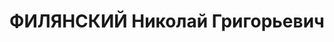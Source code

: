 ---
title: ФИЛЯНСКИЙ Николай Григорьевич
description: '(6.12.1873, с. Поповка Миргородского уезда на Полтавщине ~ 12.01.1938)
  - поэт, искусствовед, краевед, археолог.

  Закончил Лубенскую гимназию, естественное отделение физико-математического ф-та
  Московского ун-та (1899). Одновременно изучал теорию и историю искусства, посещал
  художественную студию В. Серова и архитектурную мастерскую лидера московского модерна
  Й.Шехтеля. В 1903-1904 гг. с целью усовершенствования знаний по архитектуре и живописи
  был во Франции, сдал экзамены на право вести строительные работы. Путешествовал
  по Украине, изучая архитектуру барокко. Проявлял живой интерес к украинской архитектурной
  традиции и ее существованию в новых исторических условиях.

  Вера в богатый духовный опыт украинского народа и в то, что скоро он скажет свое
  весомое барокковое слово в архитектуре, нашли продолжение в его поэзии. Мастер поэтического
  барокко, Н.Филянский был автором сборников стихов «Лірика» (1906), «Galendarium»
  (1911), «Цілую землю» (1928) и неопубликованной «Шукаю тих» (1917). Готовил сборник
  переводов на современный украинский язык произведений Г.Сковороды с собственной
  оценкой его философских идей. Участие в Днепрогэсовской археологической экспедиции
  вдохновило его на написание книги «Від порогів до моря», в которую вошли археологические,
  исторические, геологические, сельскохозяйственные этюды.

  В 1924-26 гг. работал в Центральном пролетарском музее Полтавщины (с 1926 г. - Полтавский
  государственный музей) и Харьковском историческом музее. В 1936-37 гг. принимал
  участие в организации и оформлении Киевского исторического музея. В 1930 г. Н.Филянский
  получил назначение на должность директора музея Днепростроя в Запорожье. Вследствие
  активной работы по комплектованию музейных коллекций были собраны значительные материалы
  по истории и природе Запорожского края от древнейших времен до современности. Он
  мечтал, чтобы этот музей стал лучшим музеем Украины.

  В 1937 г. был обвинен в «контрреволюционной деятельности». Реабилитирован в 1959
  г.'
---